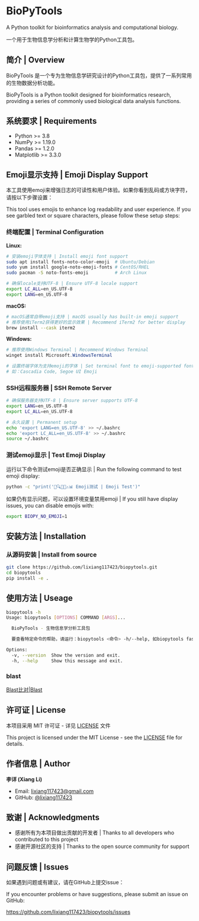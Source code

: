 # BioPyTools

A Python toolkit for bioinformatics analysis and computational biology.

一个用于生物信息学分析和计算生物学的Python工具包。

## 简介 | Overview

BioPyTools 是一个专为生物信息学研究设计的Python工具包，提供了一系列常用的生物数据分析功能。

BioPyTools is a Python toolkit designed for bioinformatics research, providing a series of commonly used biological data analysis functions.

## 系统要求 | Requirements

- Python >= 3.8
- NumPy >= 1.19.0
- Pandas >= 1.2.0
- Matplotlib >= 3.3.0

## Emoji显示支持 | Emoji Display Support

本工具使用emoji来增强日志的可读性和用户体验。如果你看到乱码或方块字符，请按以下步骤设置：

This tool uses emojis to enhance log readability and user experience. If you see garbled text or square characters, please follow these setup steps:

### 终端配置 | Terminal Configuration

**Linux:**
```bash
# 安装emoji字体支持 | Install emoji font support
sudo apt install fonts-noto-color-emoji  # Ubuntu/Debian
sudo yum install google-noto-emoji-fonts # CentOS/RHEL
sudo pacman -S noto-fonts-emoji          # Arch Linux

# 确保locale支持UTF-8 | Ensure UTF-8 locale support
export LC_ALL=en_US.UTF-8
export LANG=en_US.UTF-8
```

**macOS:**
```bash
# macOS通常自带emoji支持 | macOS usually has built-in emoji support
# 推荐使用iTerm2获得更好的显示效果 | Recommend iTerm2 for better display
brew install --cask iterm2
```

**Windows:**
```powershell
# 推荐使用Windows Terminal | Recommend Windows Terminal
winget install Microsoft.WindowsTerminal

# 设置终端字体为支持emoji的字体 | Set terminal font to emoji-supported font
# 如：Cascadia Code, Segoe UI Emoji
```

### SSH远程服务器 | SSH Remote Server

```bash
# 确保服务器支持UTF-8 | Ensure server supports UTF-8
export LANG=en_US.UTF-8
export LC_ALL=en_US.UTF-8

# 永久设置 | Permanent setup
echo 'export LANG=en_US.UTF-8' >> ~/.bashrc
echo 'export LC_ALL=en_US.UTF-8' >> ~/.bashrc
source ~/.bashrc
```

### 测试emoji显示 | Test Emoji Display

运行以下命令测试emoji是否正确显示 | Run the following command to test emoji display:

```bash
python -c "print('🧬🔍✅❌⚠️📊 Emoji测试 | Emoji Test')"
```

如果仍有显示问题，可以设置环境变量禁用emoji | If you still have display issues, you can disable emojis with:

```bash
export BIOPY_NO_EMOJI=1
```

## 安装方法 | Installation

### 从源码安装 | Install from source

```bash
git clone https://github.com/lixiang117423/biopytools.git
cd biopytools
pip install -e .
```

## 使用方法 | Useage

```bash
biopytools -h           
Usage: biopytools [OPTIONS] COMMAND [ARGS]...

  BioPyTools - 生物信息学分析工具包

  要查看特定命令的帮助，请运行：biopytools <命令> -h/--help, 如biopytools fastp -h

Options:
  -v, --version  Show the version and exit.
  -h, --help     Show this message and exit.
```

### blast

[Blast比对|Blast](./docs/blast.md)


## 许可证 | License

本项目采用 MIT 许可证 - 详见 [LICENSE](LICENSE) 文件

This project is licensed under the MIT License - see the [LICENSE](LICENSE) file for details.

## 作者信息 | Author

**李详 (Xiang Li)**
- Email: lixiang117423@gmail.com
- GitHub: [@lixiang117423](https://github.com/lixiang117423)

## 致谢 | Acknowledgments

- 感谢所有为本项目做出贡献的开发者 | Thanks to all developers who contributed to this project
- 感谢开源社区的支持 | Thanks to the open source community for support

## 问题反馈 | Issues

如果遇到问题或有建议，请在GitHub上提交issue：

If you encounter problems or have suggestions, please submit an issue on GitHub:

https://github.com/lixiang117423/biopytools/issues